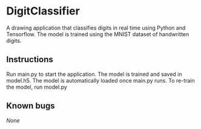 # DigitClassifier
A drawing application that classifies digits in real time using Python and Tensorflow.
The model is trained using the MNIST dataset of handwritten digits.

## Instructions

Run main.py to start the application.
The model is trained and saved in model.h5. The model is automatically loaded once main.py runs.
To re-train the model, run model.py

## Known bugs
*None*
